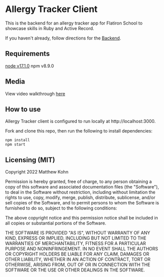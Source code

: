# Allergy Tracker Client
This is the backend for an allergy tracker app for Flatiron School to showcase skills in Ruby and Active Record.

If you haven't already, follow directions for the [Backend](https://github.com/matthewkohn/phase-3-sinatra-react-project/tree/dish_allergy_server).

## Requirements
[node v17.1.0]('https://nodejs.org/en/download/')
npm v8.9.0

## Media
View video walkthrough [here](https://youtu.be/CfGinx93U7k)

## How to use
Allergy Tracker client is configured to run locally at http://localhost:3000.

Fork and clone this repo, then run the following to install dependencies:
```
npm install
npm start

```

## Licensing (MIT)
Copyright 2022 Matthew Kohn

Permission is hereby granted, free of charge, to any person obtaining a copy of this software and associated documentation files (the "Software"), to deal in the Software without restriction, including without limitation the rights to use, copy, modify, merge, publish, distribute, sublicense, and/or sell copies of the Software, and to permit persons to whom the Software is furnished to do so, subject to the following conditions:

The above copyright notice and this permission notice shall be included in all copies or substantial portions of the Software.

THE SOFTWARE IS PROVIDED "AS IS", WITHOUT WARRANTY OF ANY KIND, EXPRESS OR IMPLIED, INCLUDING BUT NOT LIMITED TO THE WARRANTIES OF MERCHANTABILITY, FITNESS FOR A PARTICULAR PURPOSE AND NONINFRINGEMENT. IN NO EVENT SHALL THE AUTHORS OR COPYRIGHT HOLDERS BE LIABLE FOR ANY CLAIM, DAMAGES OR OTHER LIABILITY, WHETHER IN AN ACTION OF CONTRACT, TORT OR OTHERWISE, ARISING FROM, OUT OF OR IN CONNECTION WITH THE SOFTWARE OR THE USE OR OTHER DEALINGS IN THE SOFTWARE.
